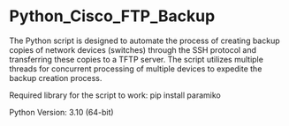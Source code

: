 # Python_Cisco_FTP_Backup

The Python script is designed to automate the process of creating backup copies of network devices (switches) through the SSH protocol and transferring these copies to a TFTP server. The script utilizes multiple threads for concurrent processing of multiple devices to expedite the backup creation process.

Required library for the script to work:
pip install paramiko

Python Version: 3.10 (64-bit)
